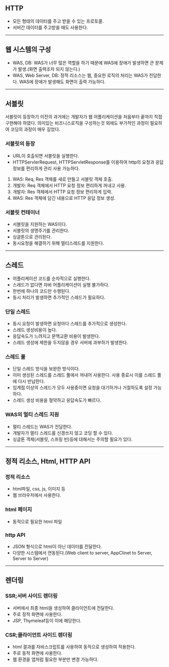 ## HTTP
- 모든 형태의 데이터를 주고 받을 수 있는 프로토콜.
- 서버간 데이터를 주고받을 때도 사용한다.
---

## 웹 시스템의 구성
- WAS, DB: WAS가 너무 많은 역할을 하기 때문에 WAS에 장애가 발생하면 큰 문제가 발생.(화면 출력조차 되지 않는다.)
- WAS, Web Server, DB: 정적 리소스는 웹, 중요한 로직의 처리는 WAS가 전담한다. WAS에 장애가 발생해도 화면이 출력 가능하다.

---

## 서블릿
서블릿이 등장하기 이전의 과거에는 개발자가 웹 어플리케이션을 처음부터 끝까지 직접 구현해야 하였다. 
의미있는 비즈니스로직을 구성하는것 외에도 부가적인 과정이 필요하여 코딩의 과정이 매우 길었다.

### 서블릿의 등장
- URL이 호출되면 서블릿을 실행한다.
- HTTPServlerRequest, HTTPServletResponse를 이용하여 http의 요청과 응답 정보를 편리하게 관리 사용 가능하다.

1. WAS: Req, Res 객체를 새로 만들고 서블릿 객체 호출.
2. 개발자: Req 객체에서 HTTP 요청 정보 편리하게 꺼내고 사용.
3. 개발자: Res 객체에서 HTTP 요청 정보 편리하게 입력.
4. WAS: Res 객체에 담긴 내용으로 HTTP 응답 정보 생성.

### 서블릿 컨테이너
- 서블릿을 지원하는 WAS이다.
- 서블릿의 생명주기를 관리한다.
- 싱글톤으로 관리된다.
- 동시요청을 해결하기 위해 멀티스레드를 지원한다. 

---

## 스레드
- 어플리케이션 코드를 순차적으로 실행한다.
- 스레드가 없다면 자바 어플리케이션이 실행 불가하다.
- 한번에 하나의 코드만 수행된다.
- 동시 처리가 발생하면 추가적인 스레드가 필요하다.

### 단일 스레드
- 동시 요청이 발생하면 요청마다 스레드를 추가적으로 생성한다.
- 스레드 생성비용이 높다.
- 응답속도가 느려지고 문맥교환 비용이 발생한다.
- 스레드 생성에 제한을 두지않을 경우 서버에 과부하가 발생한다.

### 스레드 풀
- 단일 스레드 방식을 보완한 방식이다.
- 이미 생성된 스레드를 스레드 풀에서 꺼내어 사용한다. 사용 종료시 이를 스레드 풀에 다시 반납한다.
- 임계점 이상의 스레드가 모두 사용중이면 요청을 대기하거나 거절하도록 설정 가능하다.
- 스레드 생성 비용을 절약하고 응답속도가 빠르다.

### WAS의 멀티 스레드 지원
- 멀티 스레드는 WAS가 전담한다.
- 개발자가 멀티 스레드를 신경쓰지 않고 코딩 할 수 있다.
- 싱글톤 객체(서블릿, 스프링 빈)등에 대해서는 주의할 필요가 있다.

---

## 정적 리소스, Html, HTTP API

### 정적 리소스
- html파일, css, js, 이미지 등
- 웹 브라우저에서 사용한다.

### html 페이지
- 동적으로 필요한 html 파일

### http API
- JSON 형식으로 html이 아닌 데이터를 전달한다.
- 다양한 시스템에서 연동된다.(Web client to server, AppClinet to Server, Server to Server)

---

## 렌더링

### SSR;서버 사이드 렌더링
- 서버에서 최종 html을 생성하여 클라이언트에 전달한다.
- 주로 정적 화면에 사용한다.
- JSP, Thymeleaf등이 이에 해당한다.

### CSR;클라이언트 사이드 렌더링
- html 결과를 자바스크립트를 사용하여 동적으로 생성하여 적용한다.
- 주로 동적 화면에 사용한다.
- 웹 환경을 앱처럼 필요한 부분만 변경 가능하다.